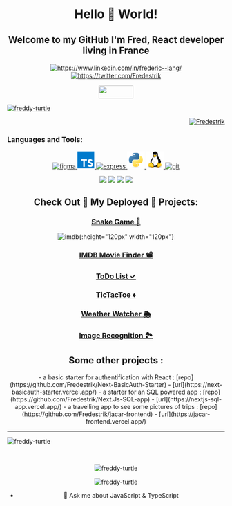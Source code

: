 <h1 align="center">  Hello 👋 World! </h1>

<h2 align="center">Welcome to my GitHub I'm Fred, React developer living in France</h2>

<p align="center">
 <a href="https://www.linkedin.com/in/frederic--lang/" target="blank"><img align="center" src="https://cdn.exclaimer.com/Handbook%20Images/linkedin-icon_32x32.png?_ga=2.67427410.2136881498.1622468448-1573002918.1622468448" alt="https://www.linkedin.com/in/frederic--lang/" height="30" width="30" />   </a>
 <a href="https://twitter.com/Fredestrik" target="blank"><img align="center" src="https://cdn.exclaimer.com/Handbook%20Images/twitter-icon_32x32.png?_ga=2.255644619.2136881498.1622468448-1573002918.1622468448" alt="https://twitter.com/Fredestrik" height="30" width="30"/>   </a>
 </br>
<p align="center">
  <a href="mailto:frederic.ln.lang@gmail.com" target="blank"><img align="center" src="https://img.shields.io/badge/-Gmail-c14438?style=flat&logo=Gmail&logoColor=white" height="30" width="80" /> 

</p>



<p> <img src="https://komarev.com/ghpvc/?username=freddy-turtle&label=Profile%20views&color=0e75b6&style=flat" alt="freddy-turtle" /> </p>
<p align="right"> <a href="https://twitter.com/Fredestrik" target="blank"><img src="https://img.shields.io/twitter/follow/Fredestrik?logo=twitter&style=for-the-badge" alt="Fredestrik" /></a> </p>



<h3 align="left">Languages and Tools:</h3>
<p align="center"> 
 <a href="https://www.figma.com/" target="_blank"> <img src="https://www.vectorlogo.zone/logos/figma/figma-icon.svg" alt="figma" width="40" height="40"/> </a> 
 <a href="https://www.typescriptlang.org/" target="_blank"> <img src="https://raw.githubusercontent.com/devicons/devicon/master/icons/typescript/typescript-original.svg" alt="typescript" width="40" height="40"/> </a>
 <a href="https://expressjs.com" target="_blank"> <img src="https://miro.medium.com/max/730/1*Jr3NFSKTfQWRUyjblBSKeg.png" alt="express" width="60" height="40"/> </a>  <a href="https://www.python.org" target="_blank"> <img src="https://raw.githubusercontent.com/devicons/devicon/master/icons/python/python-original.svg" alt="python" width="40" height="40"/> </a>  
 <a href="https://www.linux.org/" target="_blank"> <img src="https://raw.githubusercontent.com/devicons/devicon/master/icons/linux/linux-original.svg" alt="linux" width="40" height="40"/> </a> 
<a href="https://git-scm.com/" target="_blank"> <img src="https://www.vectorlogo.zone/logos/git-scm/git-scm-icon.svg" alt="git" width="40" height="40"/> </a> </p>

<div align="center"> <img src="https://img.shields.io/badge/javascript%20-%23323330.svg?&style=for-the-badge&logo=javascript&logoColor=%23F7DF1E"/> <img src="https://img.shields.io/badge/html5%20-%23E34F26.svg?&style=for-the-badge&logo=html5&logoColor=white"/> <img src="https://img.shields.io/badge/css3%20-%231572B6.svg?&style=for-the-badge&logo=css3&logoColor=white"/> <img src="https://img.shields.io/badge/markdown-%23000000.svg?&style=for-the-badge&logo=markdown&logoColor=white"/> 




<h2>Check Out 🔎 My Deployed 🚕 Projects:</h2>


<a href="https://snake-azure.vercel.app/"><h3>Snake Game 🐍 </h3></a>

![imdb](https://imdb-explore.vercel.app/assets/logo.png){:height="120px" width="120px"}
<a href="https://imdb-explore.vercel.app"><h3>IMDB Movie Finder 📽</h3></a>

<a href="https://tod0-list.vercel.app/"><h3>ToDo List ✓</h3></a>

<a href="https://tictactoe-smoky.vercel.app"><h3>TicTacToe ♦️</h3></a>

<a href="https://sunder-template.frederic-ln-lang.workers.dev"><h3>Weather Watcher 🌦</h3></a>

<a href="https://image-recognition.vercel.app"><h3>Image Recognition 🏞</h3></a>


<h2>Some other projects :</h2>
- a basic starter for authentification with React : [repo](https://github.com/Fredestrik/Next-BasicAuth-Starter) - [url](https://next-basicauth-starter.vercel.app/)
- a starter for an SQL powered app : [repo](https://github.com/Fredestrik/Next.Js-SQL-app) - [url](https://nextjs-sql-app.vercel.app/)
- a travelling app to see some pictures of trips : [repo](https://github.com/Fredestrik/jacar-frontend) - [url](https://jacar-frontend.vercel.app/)


---



<p>&nbsp;<img align="left" src="https://github-readme-stats.vercel.app/api?username=freddy-turtle&show_icons=true&locale=en" alt="freddy-turtle" /></p> </br>

<p><img align="" src="https://github-readme-streak-stats.herokuapp.com/?user=freddy-turtle&" alt="freddy-turtle" /></p>

<p><img align="center" src="https://github-readme-stats.vercel.app/api/top-langs?username=freddy-turtle&show_icons=true&locale=en&layout=compact" alt="freddy-turtle" /></p>


- 💬 Ask me about JavaScript & TypeScript
